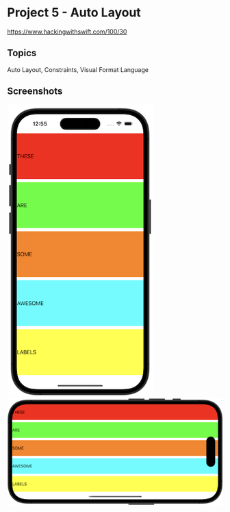 # Project 5 - Auto Layout

https://www.hackingwithswift.com/100/30

## Topics

Auto Layout, Constraints, Visual Format Language

## Screenshots

![screenshot1](screenshots/screen01.png)
![screenshot2](screenshots/screen02.png)
